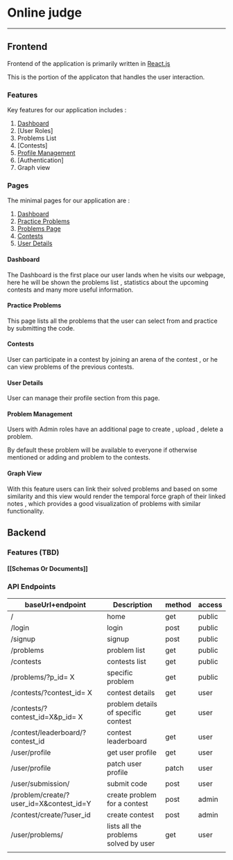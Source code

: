 # Online judge

---

## Frontend

Frontend of the application is primarily written in [React.js](https://react.dev/)

This is the portion of the applicaton that handles the user interaction.

### Features

Key features for our application includes :

1. [Dashboard](#Dashboard)
2. [User Roles]
3. Problems List
4. [Contests]
5. [Profile Management](#User%20Details)
6. [Authentication]
7. Graph view

### Pages

The minimal pages for our application are :

1. [Dashboard](#Dashboard)
2. [Practice Problems](#Practice%20Problems)
3. [Problems Page](#Practice%20Problems)
4. [Contests ](#Contests)
5. [User Details](#User%20Details)

#### Dashboard

The Dashboard is the first place our user lands when he visits our webpage,
here he will be shown the problems list , statistics about the upcoming contests and many more useful information.

#### Practice Problems

This page lists all the problems that the user can select from and practice by submitting the code.

#### Contests

User can participate in a contest by joining an arena of the contest , or he can view problems of the previous contests.

#### User Details

User can manage their profile section from this page.

#### Problem Management

Users with Admin roles have an additional page to create , upload , delete a problem.

By default these problem will be available to everyone if otherwise mentioned
or adding and problem to the contests.

#### Graph View

With this feature users can link their solved problems and based on some similarity and this view would render the temporal force graph of their linked notes , which provides a good visualization of problems with similar functionality.

## Backend

### Features (TBD)
#### [[Schemas Or Documents]]



### API Endpoints

| baseUrl+endpoint                        | Description                           | method | access |
| --------------------------------------- | ------------------------------------- | ------ | ------ |
| /                                       | home                                  | get    | public |
| /login                                  | login                                 | post   | public |
| /signup                                 | signup                                | post   | public |
| /problems                               | problem list                          | get    | public |
| /contests                               | contests list                         | get    | public |
| /problems/?p_id= X                      | specific problem                      | get    | public |
| /contests/?contest_id= X                | contest details                       | get    | user   |
| /contests/?contest_id=X&p_id= X         | problem details of specific contest   | get    | user   |
| /contest/leaderboard/?contest_id        | contest leaderboard                   | get    | user   |
| /user/profile                           | get user profile                      | get    | user   |
| /user/profile                           | patch user profile                    | patch  | user   |
| /user/submission/                       | submit code                           | post   | user   |
| /problem/create/?user_id=X&contest_id=Y | create problem for a contest          | post   | admin  |
| /contest/create/?user_id                | create contest                        | post   | admin  |
| /user/problems/                         | lists all the problems solved by user | get    | user   |
|                                         |                                       |        |        |
